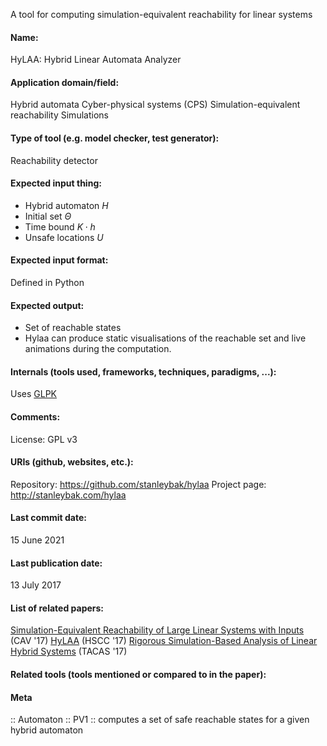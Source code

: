 A tool for computing simulation-equivalent reachability for linear systems

#### Name:
HyLAA: Hybrid Linear Automata Analyzer

#### Application domain/field:
Hybrid automata
Cyber-physical systems (CPS)
Simulation-equivalent reachability
Simulations

#### Type of tool (e.g. model checker, test generator):
Reachability detector

#### Expected input thing:
- Hybrid automaton $H$
- Initial set $\Theta$
- Time bound $K \cdot h$
- Unsafe locations $U$

#### Expected input format:
Defined in Python

#### Expected output:
- Set of reachable states
- Hylaa can produce static visualisations of the reachable set and live animations during the computation.

#### Internals (tools used, frameworks, techniques, paradigms, ...):
Uses [GLPK](Libraries/GLPK.md)

#### Comments:
License: GPL v3

#### URIs (github, websites, etc.):
Repository: https://github.com/stanleybak/hylaa
Project page: http://stanleybak.com/hylaa

#### Last commit date:
15 June 2021

#### Last publication date:
13 July 2017

#### List of related papers:
[Simulation-Equivalent Reachability of Large Linear Systems with Inputs](https://doi.org/10.1007/978-3-319-63387-9_20) (CAV '17)
[HyLAA](https://doi.org/10.1145/3049797.3049808) (HSCC '17)
[Rigorous Simulation-Based Analysis of Linear Hybrid Systems](https://doi.org/10.1007/978-3-662-54577-5_32) (TACAS '17)

#### Related tools (tools mentioned or compared to in the paper):

#### Meta
:: Automaton
:: PV1 :: computes a set of safe reachable states for a given hybrid automaton